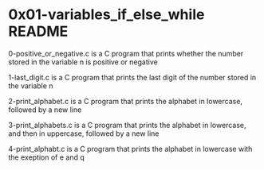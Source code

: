 # 0x01-variables_if_else_while README

0-positive_or_negative.c is a C program that prints whether the number stored in the variable n is positive or negative

1-last_digit.c is a C program that prints the last digit of the number stored in the variable n

2-print_alphabet.c is a C program that prints the alphabet in lowercase, followed by a new line

3-print_alphabets.c is a C program that prints the alphabet in lowercase, and then in uppercase, followed by a new line

4-print_alphabt.c is a C program that prints the alphabet in lowercase with the exeption of e and q
